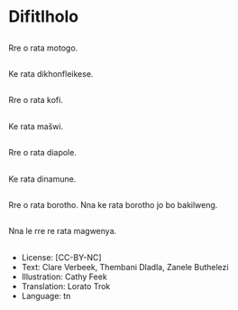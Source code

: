 # Difitlholo

##
Rre o rata motogo.

##
Ke rata dikhonfleikese.

##
Rre o rata kofi.

##
Ke rata mašwi.

##
Rre o rata diapole.

##
Ke rata dinamune.

##
Rre o rata borotho.
Nna ke rata borotho jo
bo bakilweng.

##
Nna le rre re rata
magwenya.

##
* License: [CC-BY-NC]
* Text: Clare Verbeek, Thembani Dladla, Zanele Buthelezi
* Illustration: Cathy Feek
* Translation: Lorato Trok
* Language: tn

